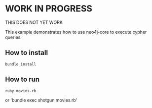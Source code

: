 # WORK IN PROGRESS

THIS DOES NOT YET WORK


This example demonstrates how to use neo4j-core to execute cypher queries

## How to install

`bundle install`

## How to run

`ruby movies.rb`

or 'bundle exec shotgun movies.rb'

